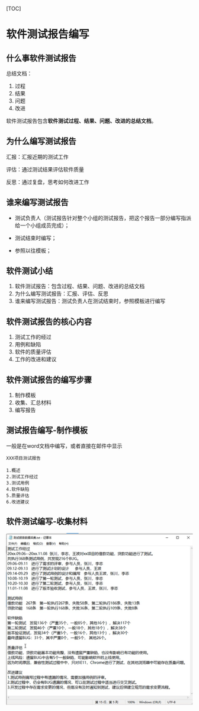 [TOC]

# 软件测试报告编写

## 什么事软件测试报告
总结文档：
1. 过程
2. 结果
3. 问题
4. 改进

软件测试报告包含**软件测试过程、结果、问题、改进的总结文档**。

## 为什么编写测试报告

汇报：汇报近期的测试工作

评估：通过测试结果评估软件质量

反思：通过复盘，思考如何改进工作

## 谁来编写测试报告
- 测试负责人（测试报告针对整个小组的测试报告，把这个报告一部分编写指派给一个小组成员完成）；

- 测试结束时编写；

- 参照以往模板；

## 软件测试小结
1. 软件测试报告：包含过程、结果、问题、改进的总结文档
2. 为什么编写测试报告：汇报、评估、反思
3. 谁来编写测试报告：测试负责人在测试结束时，参照模板进行编写

## 软件测试报告的核心内容
1. 测试工作的经过 
2. 用例和缺陷
3. 软件的质量评估
4. 工作的改进和建议

## 软件测试报告的编写步骤
1. 制作模板
2. 收集、汇总材料
3. 编写报告

## 测试报告编写-制作模板
一般是在word文档中编写，或者直接在邮件中显示
```doctest
XXX项目测试报告

1.概述
2.测试工作经过
3.测试用例
4.软件缺陷
5.质量评估
6.改进建议
```

## 软件测试编写-收集材料

![01-测试报告数据采集](../../assets/突击实战项目/01/01-测试报告数据采集.png)
